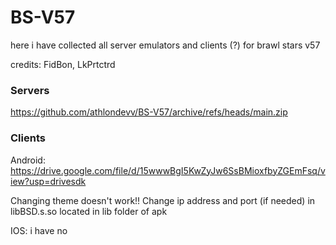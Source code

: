 # BS-V57

here i have collected all server emulators and clients (?) for brawl stars v57

credits: FidBon, LkPrtctrd

 ### Servers ###

 https://github.com/athlondevv/BS-V57/archive/refs/heads/main.zip

 ### Clients ###
 
 Android: https://drive.google.com/file/d/15wwwBgI5KwZyJw6SsBMioxfbyZGEmFsq/view?usp=drivesdk
  
  Changing theme doesn't work!! Change ip address and port (if needed) in libBSD.s.so located in lib folder of apk
 
 IOS: i have no
